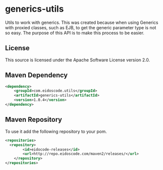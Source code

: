 generics-utils
==============

Utils to work with generics.
This was created because when using Generics with proxied classes, such as EJB, to get the generic parameter type is not so easy.
The purpose of this API is to make this process to be easier.


## License

This source is licensed under the Apache Software License version 2.0.


## Maven Dependency

```xml
<dependency>
	<groupId>com.eidoscode.utils</groupId>
	<artifactId>generics-utils</artifactId>
	<version>1.0.4</version>
</dependency>
```


## Maven Repository

To use it add the following repository to your pom.

```xml
<repositories>
  <repository>
		<id>eidocode-releases</id>
		<url>http://repo.eidoscode.com/maven2/releases/</url>
	</repository>
</repositories>
```
